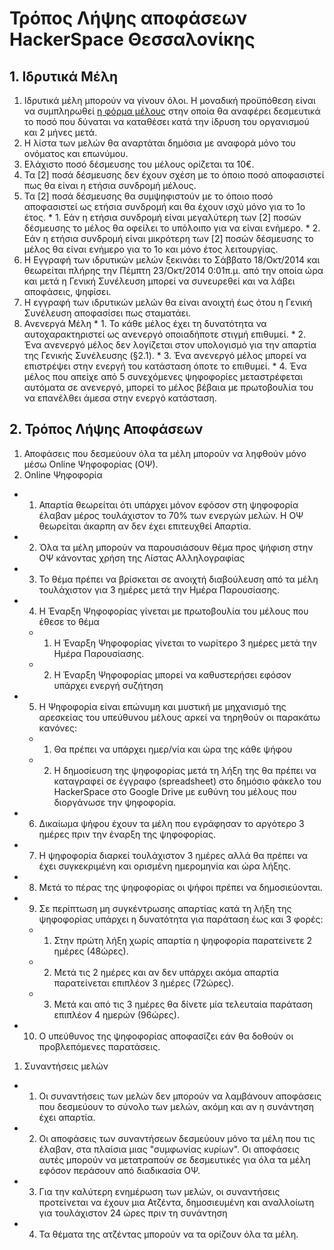 # Τρόπος Λήψης αποφάσεων HackerSpace Θεσσαλονίκης

## 1. Ιδρυτικά Μέλη

  1. Ιδρυτικά μέλη μπορούν να γίνουν όλοι. Η μοναδική προϋπόθεση είναι να συμπληρωθεί [η φόρμα μέλους](http://bit.ly/HSskg) στην οποία θα αναφέρει δεσμευτικά το ποσό που δύναται να καταθέσει κατά την ίδρυση του οργανισμού και 2 μήνες μετά.
  1. Η λίστα των μελών θα αναρτάται δημόσια με αναφορά μόνο του ονόματος και επωνύμου.
  1. Ελάχιστο ποσό δέσμευσης του μέλους ορίζεται τα 10€.
  1. Τα [2] ποσά δέσμευσης δεν έχουν σχέση με το όποιο ποσό αποφασιστεί πως θα είναι η ετήσια συνδρομή μέλους.
  1. Τα [2] ποσά δέσμευσης θα συμψηφιστούν με το όποιο ποσό αποφασιστεί ως ετήσια συνδρομή και θα έχουν ισχύ μόνο για το 1ο έτος.
    * 1. Εάν η ετήσια συνδρομή είναι μεγαλύτερη των [2] ποσών δέσμευσης το μέλος θα οφείλει το υπόλοιπο για να είναι ενήμερο.
    * 2. Εάν η ετήσια συνδρομή είναι μικρότερη των [2] ποσών δέσμευσης το μέλος θα είναι ενήμερο για το 1ο και μόνο έτος λειτουργίας.
  1. Η Εγγραφή των ιδρυτικών μελών ξεκινάει το Σάββατο 18/Οκτ/2014 και θεωρείται πλήρης την Πέμπτη 23/Οκτ/2014 0:01π.μ. από την οποία ώρα και μετά η Γενική Συνέλευση μπορεί να συνευρεθεί και να λάβει αποφάσεις, ψηφίσει.
  1. Η εγγραφή των ιδρυτικών μελών θα είναι ανοιχτή έως ότου η Γενική Συνέλευση αποφασίσει πως σταματάει.
  1. Ανενεργά Μέλη
    * 1. Το κάθε μέλος έχει τη δυνατότητα να αυτοχαρακτηριστεί ως ανενεργό οποιαδήποτε στιγμή επιθυμεί.
    * 2. Ένα ανενεργό μέλος δεν λογίζεται στον υπολογισμό για την απαρτία της Γενικής Συνέλευσης (§2.1).
    * 3. Ένα ανενεργό μέλος μπορεί να επιστρέψει στην ενεργή του κατάσταση όποτε το επιθυμεί.
    * 4. Ένα μέλος που απείχε από 5 συνεχόμενες ψηφοφορίες μεταστρέφεται αυτόματα σε ανενεργό, μπορεί το μέλος βέβαια με πρωτοβουλία του να επανέλθει άμεσα στην ενεργό κατάσταση.

## 2. Τρόπος Λήψης Αποφάσεων

1. Αποφάσεις που δεσμεύουν όλα τα μέλη μπορούν να ληφθούν μόνο μέσω Online Ψηφοφορίας (OΨ).
1. Online Ψηφοφορία
  * 1. Απαρτία θεωρείται ότι υπάρχει μόνον εφόσον στη ψηφοφορία έλαβαν μέρος τουλάχιστον το 70% των ενεργών μελών. Η ΟΨ θεωρείται άκαρπη αν δεν έχει επιτευχθεί Απαρτία.
  * 2. Όλα τα μέλη μπορούν να παρουσιάσουν θέμα προς ψήφιση στην ΟΨ κάνοντας χρήση της Λίστας Αλληλογραφίας
  * 3. Το θέμα πρέπει να βρίσκεται σε ανοιχτή διαβούλευση από τα μέλη τουλάχιστον για 3 ημέρες μετά την Ημέρα Παρουσίασης.
  * 4. Η Έναρξη Ψηφοφορίας γίνεται με πρωτοβουλία του μέλους που έθεσε το θέμα
    * 1. Η Έναρξη Ψηφοφορίας γίνεται το νωρίτερο 3 ημέρες μετά την Ημέρα Παρουσίασης.
    * 2. Η Έναρξη Ψηφοφορίας μπορεί να καθυστερήσει εφόσον υπάρχει ενεργή συζήτηση
  * 5. Η Ψηφοφορία είναι επώνυμη και μυστική με μηχανισμό της αρεσκείας του υπεύθυνου μέλους αρκεί να τηρηθούν οι παρακάτω κανόνες:
    * 1. Θα πρέπει να υπάρχει ημερ/νία και ώρα της κάθε ψήφου
    * 2. Η δημοσίευση της ψηφοφορίας μετά τη λήξη της θα πρέπει να καταγραφεί σε έγγραφο (spreadsheet) στο δημόσιο φάκελο του HackerSpace στο Google Drive με ευθύνη του μέλους που διοργάνωσε την ψηφοφορία.
  * 6. Δικαίωμα ψήφου έχουν τα μέλη που εγράφησαν το αργότερο 3 ημέρες πριν την έναρξη της ψηφοφορίας.
  * 7. Η ψηφοφορία διαρκεί τουλάχιστον 3 ημέρες αλλά θα πρέπει να έχει συγκεκριμένη και ορισμένη ημερομηνία και ώρα λήξης.
  * 8. Μετά το πέρας της ψηφοφορίας οι ψήφοι πρέπει να δημοσιεύονται.
  * 9. Σε περίπτωση μη συγκέντρωσης απαρτίας κατά τη λήξη της ψηφοφορίας υπάρχει η δυνατότητα για παράταση έως και 3 φορές:
    * 1. Στην πρώτη λήξη χωρίς απαρτία η ψηφοφορία παρατείνετε 2 ημέρες (48ώρες).
    * 2. Μετά τις 2 ημέρες και αν δεν υπάρχει ακόμα απαρτία παρατείνεται επιπλέον 3 ημέρες (72ώρες).
    * 3. Μετά και από τις 3 ημέρες θα δίνετε μία τελευταία παράταση επιπλέον 4 ημερών (96ώρες).
  * 10. Ο υπεύθυνος της ψηφοφορίας αποφασίζει εάν θα δοθούν οι προβλεπόμενες παρατάσεις.
1. Συναντήσεις μελών
  * 1. Οι συναντήσεις των μελών δεν μπορούν να λαμβάνουν αποφάσεις που δεσμεύουν το σύνολο των μελών, ακόμη και αν η συνάντηση έχει απαρτία.
  * 2. Οι αποφάσεις των συναντήσεων δεσμεύουν μόνο τα μέλη που τις έλαβαν, στα πλαίσια μιας "συμφωνίας κυρίων". Οι αποφάσεις αυτές μπορούν να μετατραπούν σε δεσμευτικές για όλα τα μέλη εφόσον περάσουν από διαδικασία ΟΨ.
  * 3. Για την καλύτερη ενημέρωση των μελών, οι συναντήσεις προτείνεται να έχουν μια Ατζέντα, δημοσιευμένη και αναλλοίωτη για τουλάχιστον 24 ώρες πριν τη συνάντηση
  * 4. Τα θέματα της ατζέντας μπορούν να τα ορίζουν όλα τα μέλη.

